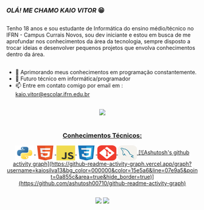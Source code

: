 ### *OLÁ! ME CHAMO KAIO VITOR* 😁 
##
Tenho 18 anos e sou estudante de Informática do ensino médio/técnico no IFRN - Campus Currais Novos, sou dev iniciante e estou em busca de me aprofundar nos conhecimentos da área da tecnologia, sempre disposto a trocar ideias e desenvolver pequenos projetos que envolva conhecimentos dentro da área.
##
- 🔭 Aprimorando meus conhecimentos em programação constantemente.
- 💬 Futuro técnico em informática/programador
- 📫 Entre em contato comigo por email em : kaio.vitor@escolar.ifrn.edu.br
<br>
<div align="center">
  <a href="https://github.com/kaiosilva13">
  <img height="180em" src="https://github-readme-stats.vercel.app/api?username=kaiosilva13&show_icons=true&theme=dracula&include_all_commits=true&count_private=true"/>
<div style="display: inline_block" align="center"><br>
  <h3>Conhecimentos Técnicos:</h3>
  <abbr title="Python3">
    <img align="center" alt="Python" height="40" width="50" src="https://raw.githubusercontent.com/devicons/devicon/master/icons/python/python-original.svg">
  </abbr>
  <abbr title="HTML5">
    <img align="center" alt="HTML" height="40" width="50" src="https://raw.githubusercontent.com/devicons/devicon/master/icons/html5/html5-original.svg">
  </abbr>
  <abbr title="JavaScript">
    <img align="center" alt="js" height="40" width="50" src="https://raw.githubusercontent.com/devicons/devicon/master/icons/javascript/javascript-original.svg">
  </abbr>
  <abbr title="CSS3">
    <img align="center" alt="CSS" height="40" width="50" src="https://raw.githubusercontent.com/devicons/devicon/master/icons/css3/css3-original.svg">
  </abbr>
  <abbr title="Git">
    <img align="center" alt="Git" height="40" width="50" src="./icons/Git.svg">
  </abbr>
  <abbr title="MySQL">
    <img align="center" alt="MySQL" height="40" width="50" src="./icons/MySQL-Light.svg">
  </abbr>
  [![Ashutosh's github activity graph](https://github-readme-activity-graph.vercel.app/graph?username=kaiosilva13&bg_color=000000&color=15e5a6&line=07e9a5&point=0a855c&area=true&hide_border=true)](https://github.com/ashutosh00710/github-readme-activity-graph)

</div>
    
##

<div align="center"> 
  <a href="https://www.instagram.com/kaiovitorsilva_13/" target="_blank"><img src="https://img.shields.io/badge/-Instagram-%23E4405F?style=for-the-badge&logo=instagram&logoColor=white" target="_blank"/></a>
  <a href = "mailto:kaio.vitor@escolar.ifrn.edu.br"><img src="https://img.shields.io/badge/-Gmail-%23333?style=for-the-badge&logo=gmail&logoColor=white" target="_blank"/>
